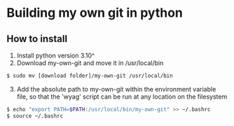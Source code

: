 # Building my own git in python

## How to install

1. Install python version 3.10^
2. Download my-own-git and move it in /usr/local/bin

```bash
$ sudo mv [download folder]/my-own-git /usr/local/bin
```

3. Add the absolute path to my-own-git within the environment variable file, so that the 'wyag' script can be run at any location on the filesystem

```bash
$ echo "export PATH=$PATH:/usr/local/bin/my-own-git" >> ~/.bashrc
$ source ~/.bashrc
```
